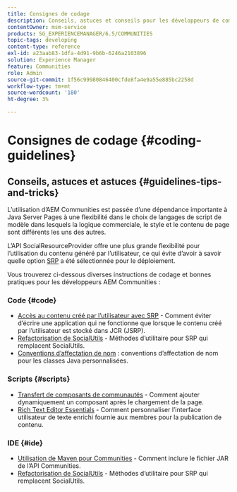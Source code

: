 ```yaml
---
title: Consignes de codage
description: Conseils, astuces et conseils pour les développeurs de communautés
contentOwner: msm-service
products: SG_EXPERIENCEMANAGER/6.5/COMMUNITIES
topic-tags: developing
content-type: reference
exl-id: a23aab83-1dfa-4d91-9b6b-6246a2103896
solution: Experience Manager
feature: Communities
role: Admin
source-git-commit: 1f56c99980846400cfde8fa4e9a55e885bc2258d
workflow-type: tm+mt
source-wordcount: '180'
ht-degree: 3%

---
```


# Consignes de codage {#coding-guidelines}

## Conseils, astuces et astuces {#guidelines-tips-and-tricks}

L’utilisation d’AEM Communities est passée d’une dépendance importante à Java Server Pages à une flexibilité dans le choix de langages de script de modèle dans lesquels la logique commerciale, le style et le contenu de page sont différents les uns des autres.

L’API SocialResourceProvider offre une plus grande flexibilité pour l’utilisation du contenu généré par l’utilisateur, ce qui évite d’avoir à savoir quelle option [SRP](srp.md) a été sélectionnée pour le déploiement.

Vous trouverez ci-dessous diverses instructions de codage et bonnes pratiques pour les développeurs AEM Communities :

### Code {#code}

* [Accès au contenu créé par l’utilisateur avec SRP](accessing-ugc-with-srp.md) - Comment éviter d’écrire une application qui ne fonctionne que lorsque le contenu créé par l’utilisateur est stocké dans JCR (JSRP).
* [Refactorisation de SocialUtils](socialutils.md) - Méthodes d’utilitaire pour SRP qui remplacent SocialUtils.
* [Conventions d’affectation de nom](naming-conventions.md) : conventions d’affectation de nom pour les classes Java personnalisées.

### Scripts  {#scripts}

* [Transfert de composants de communautés](sideloading.md) - Comment ajouter dynamiquement un composant après le chargement de la page.
* [Rich Text Editor Essentials](rte.md) - Comment personnaliser l’interface utilisateur de texte enrichi fournie aux membres pour la publication de contenu.

### IDE {#ide}

* [Utilisation de Maven pour Communities](maven.md) - Comment inclure le fichier JAR de l’API Communities.
* [Refactorisation de SocialUtils](socialutils.md) - Méthodes d’utilitaire pour SRP qui remplacent SocialUtils.
